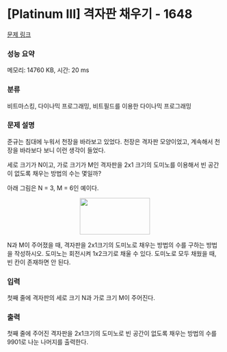 # [Platinum III] 격자판 채우기 - 1648 

[문제 링크](https://www.acmicpc.net/problem/1648) 

### 성능 요약

메모리: 14760 KB, 시간: 20 ms

### 분류

비트마스킹, 다이나믹 프로그래밍, 비트필드를 이용한 다이나믹 프로그래밍

### 문제 설명

<p>준규는 침대에 누워서 천장을 바라보고 있었다. 천장은 격자판 모양이었고, 계속해서 천장을 바라보다 보니 이런 생각이 들었다.</p>

<p>세로 크기가 N이고, 가로 크기가 M인 격자판을 2x1 크기의 도미노를 이용해서 빈 공간이 없도록 채우는 방법의 수는 몇일까?</p>

<p>아래 그림은 N = 3, M = 6인 예이다.</p>

<p style="text-align: center;"><img alt="" src="https://www.acmicpc.net/JudgeOnline/upload/201005/dom.PNG" style="height:85px; width:164px"></p>

<p>N과 M이 주어졌을 때, 격자판을 2x1크기의 도미노로 채우는 방법의 수를 구하는 방법을 작성하시오. 도미노는 회전시켜 1x2크기로 채울 수 있다. 도미노로 모두 채웠을 때, 빈 칸이 존재하면 안 된다.</p>

### 입력 

 <p>첫째 줄에 격자판의 세로 크기 N과 가로 크기 M이 주어진다.</p>

### 출력 

 <p>첫째 줄에 주어진 격자판을 2x1크기의 도미노로 빈 공간이 없도록 채우는 방법의 수를 9901로 나눈 나머지를 출력한다.</p>

